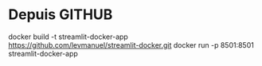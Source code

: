 # Depuis GITHUB
docker build -t streamlit-docker-app https://github.com/levmanuel/streamlit-docker.git
docker run -p 8501:8501 streamlit-docker-app